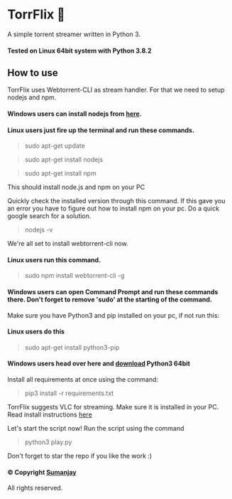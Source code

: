 # TorrFlix :movie_camera:
A simple torrent streamer written in Python 3.
#### Tested on Linux 64bit system with Python 3.8.2

## How to use
TorrFlix uses Webtorrent-CLI as stream handler.
For that we need to setup nodejs and npm.
#### Windows users can install nodejs from [here](https://nodejs.org/en/download/).
#### Linux users just fire up the terminal and run these commands.
> sudo apt-get update

> sudo apt-get install nodejs

> sudo apt-get install npm

This should install node.js and npm on your PC

Quickly check the installed version through this command. If this gave you an error you have to figure out how to install npm on your pc. Do a quick google search for a solution.

> nodejs -v

We're all set to install webtorrent-cli now.
#### Linux users run this command.

> sudo npm install webtorrent-cli -g

#### Windows users can open Command Prompt and run these commands there. Don't forget to remove 'sudo' at the starting of the command.

Make sure you have Python3 and pip installed on your pc, if not run this:
#### Linux users do this
> sudo apt-get install python3-pip
#### Windows users head over here and [download](https://www.python.org/downloads/) Python3 64bit

Install all requirements at once using the command:

> pip3 install -r requirements.txt


TorrFlix suggests VLC for streaming. Make sure it is installed in your PC. Read install instructions [here](https://www.videolan.org/vlc/)

 Let's start the script now!
 Run the script using the command
 > python3 play.py   

 Don't forget to star the repo if you like the work :)
 #### © Copyright  [Sumanjay](https://cyberboysumanjay.github.io)
 All rights reserved.
